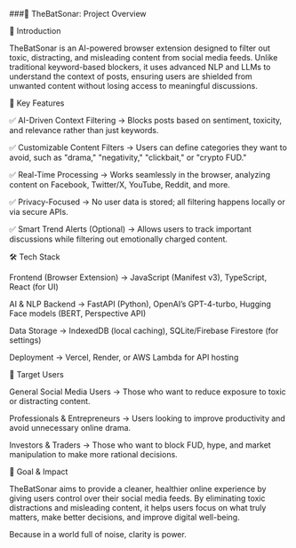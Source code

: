 ###🦇 TheBatSonar: Project Overview

📌 Introduction

TheBatSonar is an AI-powered browser extension designed to filter out toxic, distracting, and misleading content from social media feeds. Unlike traditional keyword-based blockers, it uses advanced NLP and LLMs to understand the context of posts, ensuring users are shielded from unwanted content without losing access to meaningful discussions.

🎯 Key Features

✅ AI-Driven Context Filtering → Blocks posts based on sentiment, toxicity, and relevance rather than just keywords.

✅ Customizable Content Filters → Users can define categories they want to avoid, such as "drama," "negativity," "clickbait," or "crypto FUD."

✅ Real-Time Processing → Works seamlessly in the browser, analyzing content on Facebook, Twitter/X, YouTube, Reddit, and more.

✅ Privacy-Focused → No user data is stored; all filtering happens locally or via secure APIs.

✅ Smart Trend Alerts (Optional) → Allows users to track important discussions while filtering out emotionally charged content.

🛠️ Tech Stack

Frontend (Browser Extension) → JavaScript (Manifest v3), TypeScript, React (for UI)

AI & NLP Backend → FastAPI (Python), OpenAI’s GPT-4-turbo, Hugging Face models (BERT, Perspective API)

Data Storage → IndexedDB (local caching), SQLite/Firebase Firestore (for settings)

Deployment → Vercel, Render, or AWS Lambda for API hosting

📌 Target Users

General Social Media Users → Those who want to reduce exposure to toxic or distracting content.

Professionals & Entrepreneurs → Users looking to improve productivity and avoid unnecessary online drama.

Investors & Traders → Those who want to block FUD, hype, and market manipulation to make more rational decisions.

🎯 Goal & Impact

TheBatSonar aims to provide a cleaner, healthier online experience by giving users control over their social media feeds. By eliminating toxic distractions and misleading content, it helps users focus on what truly matters, make better decisions, and improve digital well-being.

Because in a world full of noise, clarity is power.

